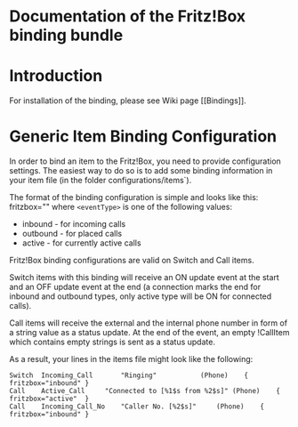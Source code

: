 # Documentation of the Fritz!Box binding bundle

# Introduction

For installation of the binding, please see Wiki page [[Bindings]].

# Generic Item Binding Configuration

In order to bind an item to the Fritz!Box, you need to provide configuration settings. The easiest way to do so is to add some binding information in your item file (in the folder configurations/items`). 

The format of the binding configuration is simple and looks like this:
    fritzbox="<eventType>"
where `<eventType>` is one of the following values:
- inbound - for incoming calls
- outbound - for placed calls
- active - for currently active calls

Fritz!Box binding configurations are valid on Switch and Call items.

Switch items with this binding will receive an ON update event at the start and an OFF update event at the end (a connection marks the end for inbound and outbound types, only active type will be ON for connected calls).

Call items will receive the external and the internal phone number in form of a string value as a status update. At the end of the event, an empty !CallItem which contains empty strings is sent as a status update.

As a result, your lines in the items file might look like the following:

    Switch	Incoming_Call		"Ringing"			(Phone)    { fritzbox="inbound" }
    Call	Active_Call		"Connected to [%1$s from %2$s]"	(Phone)    { fritzbox="active"  }
    Call	Incoming_Call_No	"Caller No. [%2$s]"		(Phone)    { fritzbox="inbound" } 